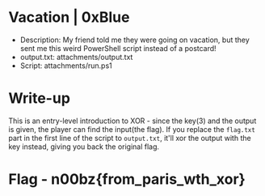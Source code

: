 # Vacation | 0xBlue

- Description: My friend told me they were going on vacation, but they sent me this weird PowerShell script instead of a postcard!
- output.txt: attachments/output.txt
- Script: attachments/run.ps1

# Write-up

This is an entry-level introduction to XOR - since the key(3) and the output is given, the player can find the input(the flag). If you replace the `flag.txt` part in the first line of the script to `output.txt`, it'll xor the output with the key instead, giving you back the original flag.

# Flag - n00bz{from_paris_wth_xor}